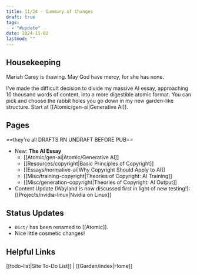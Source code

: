 ```yaml
---
title: 11/24 - Summary of Changes
draft: true
tags:
  - "#update"
date: 2024-11-02
lastmod: ""
---
```

## Housekeeping
Mariah Carey is thawing. May God have mercy, for she has none.

I've made the difficult decision to divide my massive AI essay, approaching 10 thousand words of content, into a more digestible atomic format. You can pick and choose the rabbit holes you go down in my new garden-like structure. Start at [[Atomic/gen-ai|Generative AI]].
## Pages
==they're all DRAFTS RN UNDRAFT BEFORE PUB==
- New: **The AI Essay**
	- [[Atomic/gen-ai|Atomic/Generative AI]]
	- [[Resources/copyright|Basic Principles of Copyright]]
	- [[Essays/normative-ai|Why Copyright Should Apply to AI]]
	- [[Misc/training-copyright|Theories of Copyright: AI Training]]
	- [[Misc/generation-copyright|Theories of Copyright: AI Output]]
- Content Update (Wayland is now discussed first in light of new testing!): [[Projects/nvidia-linux|Nvidia on Linux]]
## Status Updates
- `Dict/` has been renamed to [[Atomic]].
- Nice little cosmetic changes!
## Helpful Links
[[todo-list|Site To-Do List]] | [[Garden/index|Home]]
